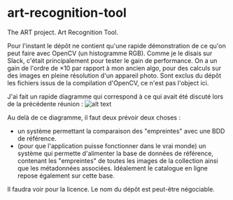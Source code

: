 # art-recognition-tool
The ART project. Art Recognition Tool.

Pour l'instant le dépôt ne contient qu'une rapide démonstration de ce qu'on peut faire avec OpenCV (un histogramme RGB). Comme je le disais sur Slack, c'était principalement pour tester le gain de performance. On a un gain de l'ordre de ×10 par rapport à mon ancien algo, pour des calculs sur des images en pleine résolution d'un appareil photo.
Sont exclus du dépôt les fichiers issus de la compilation d'OpenCV, ce n'est pas l'object ici.

J'ai fait un rapide diagramme qui correspond à ce qui avait été discuté lors de la précédente réunion :
![alt text](process.png "Découpage du processus de reconnaissance de tableaux")

Au delà de ce diagramme, il faut deux prévoir deux choses : 
* un système permettant la comparaison des "empreintes" avec une BDD de référence.
* (pour que l'application puisse fonctionner dans le vrai monde) un système qui permette d'alimenter la base de données de référence, contenant les "empreintes" de toutes les images de la collection ainsi que les métadonnées associées. Idéalement le catalogue en ligne repose également sur cette base.

Il faudra voir pour la licence. Le nom du dépôt est peut-être négociable.
